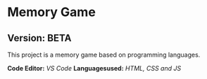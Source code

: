 Memory Game
===========
Version: BETA
--------------

This project is a memory game based on programming languages.

**Code Editor:** *VS Code*
**Languages ​​used:** *HTML, CSS and JS*

